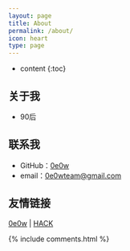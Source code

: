 ```yaml
---
layout: page
title: About
permalink: /about/
icon: heart
type: page
---
```


* content
{:toc}

## 关于我

* 90后

## 联系我

* GitHub：[0e0w](https://github.com/0e0w)
* email：0e0wteam@gmail.com


## 友情链接
[0e0w](http://www.0e0w.com) \|  [HACK]()

{% include comments.html %}
